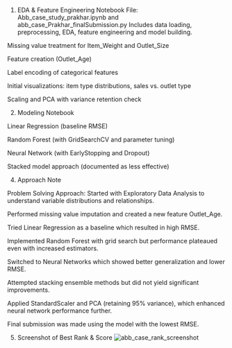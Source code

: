 1. EDA & Feature Engineering Notebook
File: Abb_case_study_prakhar.ipynb and abb_case_Prakhar_finalSubmission.py
Includes data loading, preprocessing, EDA, feature engineering and model building.

  Missing value treatment for Item_Weight and Outlet_Size
  
  Feature creation (Outlet_Age)
  
  Label encoding of categorical features
  
  Initial visualizations: item type distributions, sales vs. outlet type
  
  Scaling and PCA with variance retention check

2. Modeling Notebook
   
  Linear Regression (baseline RMSE)
  
  Random Forest (with GridSearchCV and parameter tuning)
  
  Neural Network (with EarlyStopping and Dropout)
  
  Stacked model approach (documented as less effective)


4. Approach Note

Problem Solving Approach:
  Started with Exploratory Data Analysis to understand variable distributions and relationships.
  
  Performed missing value imputation and created a new feature Outlet_Age.
  
  Tried Linear Regression as a baseline which resulted in high RMSE.
  
  Implemented Random Forest with grid search but performance plateaued even with increased estimators.
  
  Switched to Neural Networks which showed better generalization and lower RMSE.
  
  Attempted stacking ensemble methods but did not yield significant improvements.
  
  Applied StandardScaler and PCA (retaining 95% variance), which enhanced neural network performance further.
  
  Final submission was made using the model with the lowest RMSE.

5. Screenshot of Best Rank & Score
![abb_case_rank_screenshot](https://github.com/user-attachments/assets/bb982f32-50e1-4984-8859-1c8c703e93f7)

